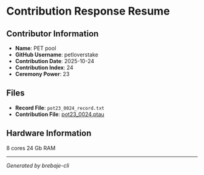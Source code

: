 # Contribution Response Resume

## Contributor Information
- **Name**: PET pool
- **GitHub Username**: petloverstake
- **Contribution Date**: 2025-10-24
- **Contribution Index**: 24
- **Ceremony Power**: 23

## Files
- **Record File**: `pot23_0024_record.txt`
- **Contribution File**: [pot23_0024.ptau](https://cardano-trusted-setup-test.s3.us-east-2.amazonaws.com/Cardano-PPOT/pot23_0024.ptau)

## Hardware Information
8 cores 24 Gb RAM

---
*Generated by brebaje-cli*
